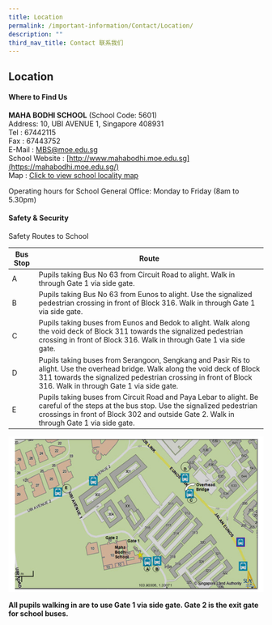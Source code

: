 ```yaml
---
title: Location
permalink: /important-information/Contact/Location/
description: ""
third_nav_title: Contact 联系我们
---
```

## Location 

#### Where to Find Us

**MAHA BODHI SCHOOL** (School Code: 5601)  
Address: 10, UBI AVENUE 1, Singapore 408931  
Tel : 67442115  
Fax : 67443752  
E-Mail : [MBS@moe.edu.sg](mailto:MBS@moe.edu.sg)  
School Website : [http://www.mahabodhi.moe.edu.sg](https://mahabodhi.moe.edu.sg/)  
Map : [Click to view school locality map](http://sis.moe.gov.sg/schinfo/agencysearch/SLAAgencySearch.htm?AgencyID=9&SearchType=1&SearchKey=PostalCode&SearchValue=408931)

Operating hours for School General Office: Monday to Friday (8am to 5.30pm)

#### Safety & Security

Safety Routes to School

| Bus Stop | Route                                                                                                                                                                                                                                        |
|----------|----------------------------------------------------------------------------------------------------------------------------------------------------------------------------------------------------------------------------------------------|
| A        | Pupils taking Bus No 63 from Circuit Road to alight. Walk in through Gate 1 via side gate.                                                                                                                                                   |
| B        | Pupils taking Bus No 63 from Eunos to alight. Use the signalized pedestrian crossing in front of Block 316. Walk in through Gate 1 via side gate.                                                                                            |
| C        | Pupils taking buses from Eunos and Bedok to alight. Walk along the void deck of Block 311 towards the signalized pedestrian crossing in front of Block 316. Walk in through Gate 1 via side gate.                                            |
| D        | Pupils taking buses from Serangoon, Sengkang and Pasir Ris to alight. Use the overhead bridge. Walk along the void deck of Block 311 towards the signalized pedestrian crossing in front of Block 316. Walk in through Gate 1 via side gate. |
| E        | Pupils taking buses from Circuit Road and Paya Lebar to alight. Be careful of the steps at the bus stop. Use the signalized pedestrian crossings in front of Block 302 and outside Gate 2. Walk in through Gate 1 via side gate.             |


![](/images/safetyroute.png)

**All pupils walking in are to use Gate 1 via side gate. Gate 2 is the exit gate for school buses.**